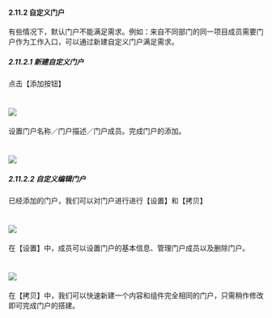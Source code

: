 #### 2.11.2 自定义门户

有些情况下，默认门户不能满足需求。例如：来自不同部门的同一项目成员需要门户作为工作入口，可以通过新建自定义门户满足需求。

##### 2.11.2.1 新建自定义门户

点击【添加按钮】

# ![](/assets/11.2.1自定义门户.png)

设置门户名称／门户描述／门户成员。完成门户的添加。

# ![](/assets/11.2.2自定义门户2.png)


##### 2.11.2.2 自定义编辑门户

已经添加的门户，我们可以对门户进行进行【设置】和【拷贝】

# ![](/assets/11.2.2自定义编辑门户.png)

在【设置】中，成员可以设置门户的基本信息、管理门户成员以及删除门户。

# ![](/assets/11.2.2自定义编辑门户2.png)

在【拷贝】中，我们可以快速新建一个内容和组件完全相同的门户，只需稍作修改即可完成门户的搭建。
